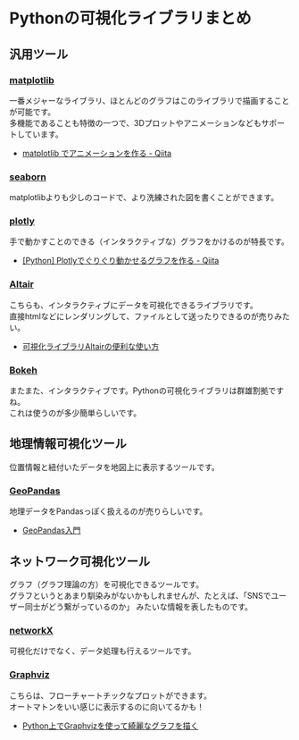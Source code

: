 # Pythonの可視化ライブラリまとめ

## 汎用ツール
### [matplotlib](https://matplotlib.org/)
一番メジャーなライブラリ、ほとんどのグラフはこのライブラリで描画することが可能です。  
多機能であることも特徴の一つで、3Dプロットやアニメーションなどもサポートしています。

- [matplotlib でアニメーションを作る - Qiita](https://qiita.com/yubais/items/c95ba9ff1b23dd33fde2)

### [seaborn](https://seaborn.pydata.org/)
matplotlibよりも少しのコードで、より洗練された図を書くことができます。

### [plotly](https://plotly.com/python/)
手で動かすことのできる（インタラクティブな）グラフをかけるのが特長です。

- [[Python] Plotlyでぐりぐり動かせるグラフを作る - Qiita](https://qiita.com/inoory/items/12028af62018bf367722)

### [Altair](https://altair-viz.github.io/)
こちらも、インタラクティブにデータを可視化できるライブラリです。  
直接htmlなどにレンダリングして、ファイルとして送ったりできるのが売りみたい。

- [可視化ライブラリAltairの便利な使い方](https://sakizo-blog.com/298/)

### [Bokeh](http://docs.bokeh.org/en/latest/)
またまた、インタラクティブです。Pythonの可視化ライブラリは群雄割拠ですね。  
これは使うのが多少簡単らしいです。


## 地理情報可視化ツール
位置情報と紐付いたデータを地図上に表示するツールです。

### [GeoPandas](https://geopandas.org/en/stable/)
地理データをPandasっぽく扱えるのが売りらしいです。

- [GeoPandas入門](https://sorabatake.jp/20510/)

## ネットワーク可視化ツール
グラフ（グラフ理論の方）を可視化できるツールです。  
グラフというとあまり馴染みがないかもしれませんが、たとえば、「SNSでユーザー同士がどう繋がっているのか」
みたいな情報を表したものです。

### [networkX](https://networkx.org/)
可視化だけでなく、データ処理も行えるツールです。

### [Graphviz](https://graphviz.readthedocs.io/en/stable/manual.html)
こちらは、フローチャートチックなプロットができます。  
オートマトンをいい感じに表示するのに向いてるかも！

- [Python上でGraphvizを使って綺麗なグラフを描く](https://programgenjin.hatenablog.com/entry/2019/02/26/075121)
